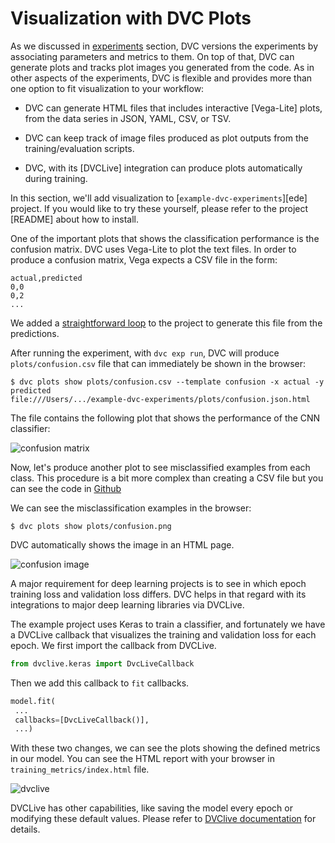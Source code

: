 # Visualization with DVC Plots

As we discussed in [experiments] section, DVC versions the experiments by
associating parameters and metrics to them. On top of that, DVC can generate
plots and tracks plot images you generated from the code. As in other aspects of
the experiments, DVC is flexible and provides more than one option to fit
visualization to your workflow:

- DVC can generate HTML files that includes interactive [Vega-Lite] plots, from
  the data series in JSON, YAML, CSV, or TSV.

- DVC can keep track of image files produced as plot outputs from the
  training/evaluation scripts.

- DVC, with its [DVCLive] integration can produce plots automatically during
  training.

[experiments]: /doc/start/experiments

In this section, we'll add visualization to [`example-dvc-experiments`][ede]
project. If you would like to try these yourself, please refer to the project
[README] about how to install.

One of the important plots that shows the classification performance is the
confusion matrix. DVC uses Vega-Lite to plot the text files. In order to produce
a confusion matrix, Vega expects a CSV file in the form:

```csv
actual,predicted
0,0
0,2
...
```

We added a [straightforward loop] to the project to generate this file from the
predictions.

[straightforward loop]:
  https://github.com/iterative/example-dvc-experiments/blob/main/src/train.py#L213

After running the experiment, with `dvc exp run`, DVC will produce
`plots/confusion.csv` file that can immediately be shown in the browser:

```dvc
$ dvc plots show plots/confusion.csv --template confusion -x actual -y predicted
file:///Users/.../example-dvc-experiments/plots/confusion.json.html
```

The file contains the following plot that shows the performance of the CNN
classifier:

![confusion matrix](/img/start_visualization_confusion1.png)

Now, let's produce another plot to see misclassified examples from each class.
This procedure is a bit more complex than creating a CSV file but you can see
the code in [Github][misclassified-example-code]

[misclassified-example-code]:
  https://github.com/iterative/example-dvc-experiments/blob/main/src/train.py#L58

We can see the misclassification examples in the browser:

```dvc
$ dvc plots show plots/confusion.png
```

DVC automatically shows the image in an HTML page.

![confusion image](/img/start_visualization_confusion2.png)

A major requirement for deep learning projects is to see in which epoch training
loss and validation loss differs. DVC helps in that regard with its integrations
to major deep learning libraries via DVCLive.

The example project uses Keras to train a classifier, and fortunately we have a
DVCLive callback that visualizes the training and validation loss for each
epoch. We first import the callback from DVCLive.

```python
from dvclive.keras import DvcLiveCallback
```

Then we add this callback to `fit` callbacks.

```python
model.fit(
 ...
 callbacks=[DvcLiveCallback()],
 ...)
```

With these two changes, we can see the plots showing the defined metrics in our
model. You can see the HTML report with your browser in
`training_metrics/index.html` file.

![dvclive](/img/start_visualization_dvclive.png)

DVCLive has other capabilities, like saving the model every epoch or modifying
these default values. Please refer to [DVClive documentation] for details.

[dvclive documentation]: /doc/dvclive/dvclive-with-dvc
